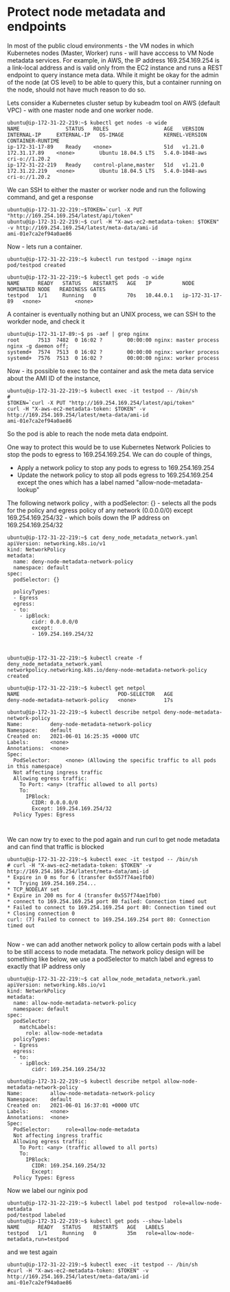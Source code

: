 # Protect node metadata and endpoints

In most of the public cloud environments - the VM nodes in which Kubernetes nodes (Master, Worker) runs - will have acccess to VM Node metadata services. For example, in AWS, the IP address 169.254.169.254 is a link-local address and is valid only from the EC2 instance and runs a REST endpoint to query instance meta data. While it might be okay for the admin of the node (at OS level) to be able to query this, but a container running on the node, should not have much reason to do so. 

Lets consider a Kubernetes cluster setup by kubeadm tool on AWS (default VPC) - with one master node and one worker node.

```
ubuntu@ip-172-31-22-219:~$ kubectl get nodes -o wide
NAME               STATUS   ROLES                  AGE   VERSION   INTERNAL-IP     EXTERNAL-IP   OS-IMAGE             KERNEL-VERSION   CONTAINER-RUNTIME
ip-172-31-17-89    Ready    <none>                 51d   v1.21.0   172.31.17.89    <none>        Ubuntu 18.04.5 LTS   5.4.0-1048-aws   cri-o://1.20.2
ip-172-31-22-219   Ready    control-plane,master   51d   v1.21.0   172.31.22.219   <none>        Ubuntu 18.04.5 LTS   5.4.0-1048-aws   cri-o://1.20.2

```
We can SSH to either the master or worker node and run the following command, and get a response

```
ubuntu@ip-172-31-22-219:~$TOKEN=`curl -X PUT "http://169.254.169.254/latest/api/token"
ubuntu@ip-172-31-22-219:~$ curl -H "X-aws-ec2-metadata-token: $TOKEN" -v http://169.254.169.254/latest/meta-data/ami-id
ami-01e7ca2ef94a0ae86
```
Now - lets run a container. 

```
ubuntu@ip-172-31-22-219:~$ kubectl run testpod --image nginx
pod/testpod created

ubuntu@ip-172-31-22-219:~$ kubectl get pods -o wide
NAME      READY   STATUS    RESTARTS   AGE   IP          NODE              NOMINATED NODE   READINESS GATES
testpod   1/1     Running   0          70s   10.44.0.1   ip-172-31-17-89   <none>           <none>

```
A container is eventually nothing but an UNIX process, we can SSH to the workder node, and check it

```
ubuntu@ip-172-31-17-89:~$ ps -aef | grep nginx
root      7513  7482  0 16:02 ?        00:00:00 nginx: master process nginx -g daemon off;
systemd+  7574  7513  0 16:02 ?        00:00:00 nginx: worker process
systemd+  7576  7513  0 16:02 ?        00:00:00 nginx: worker process

```
Now - its possible to exec to the container and ask the meta data service about the AMI ID of the instance,

```
ubuntu@ip-172-31-22-219:~$ kubectl exec -it testpod -- /bin/sh
# 
$TOKEN=`curl -X PUT "http://169.254.169.254/latest/api/token"
curl -H "X-aws-ec2-metadata-token: $TOKEN" -v http://169.254.169.254/latest/meta-data/ami-id
ami-01e7ca2ef94a0ae86

```
So the pod is able to reach the node meta data endpoint. 

One way to protect this would be to use Kubernetes Network Policies to stop the pods to egress to 169.254.169.254. We can do couple of things, 

- Apply a network policy to stop any pods to egress to 169.254.169.254
- Update the network policy to stop all pods egress to 169.254.169.254 except the ones which has a label named "allow-node-metadata-lookup" 

The following network policy , with a podSelector: {} - selects all the pods for the policy and egress policy of any network (0.0.0.0/0)  except 169.254.169.254/32 - which boils down the IP address on  169.254.169.254/32


```
ubuntu@ip-172-31-22-219:~$ cat deny_node_metadata_network.yaml
apiVersion: networking.k8s.io/v1
kind: NetworkPolicy
metadata:
  name: deny-node-metadata-network-policy
  namespace: default
spec:
  podSelector: {}

  policyTypes:
  - Egress
  egress:
  - to:
    - ipBlock:
        cidr: 0.0.0.0/0
        except:
        - 169.254.169.254/32

        
       
ubuntu@ip-172-31-22-219:~$ kubectl create -f deny_node_metadata_network.yaml
networkpolicy.networking.k8s.io/deny-node-metadata-network-policy created

ubuntu@ip-172-31-22-219:~$ kubectl get netpol
NAME                                POD-SELECTOR   AGE
deny-node-metadata-network-policy   <none>         17s

ubuntu@ip-172-31-22-219:~$ kubectl describe netpol deny-node-metadata-network-policy
Name:         deny-node-metadata-network-policy
Namespace:    default
Created on:   2021-06-01 16:25:35 +0000 UTC
Labels:       <none>
Annotations:  <none>
Spec:
  PodSelector:     <none> (Allowing the specific traffic to all pods in this namespace)
  Not affecting ingress traffic
  Allowing egress traffic:
    To Port: <any> (traffic allowed to all ports)
    To:
      IPBlock:
        CIDR: 0.0.0.0/0
        Except: 169.254.169.254/32
  Policy Types: Egress
       
    
```

We can now try to exec to the pod again and run curl to get node metadata and can find that traffic is blocked

```
ubuntu@ip-172-31-22-219:~$ kubectl exec -it testpod -- /bin/sh
# curl -H "X-aws-ec2-metadata-token: $TOKEN" -v http://169.254.169.254/latest/meta-data/ami-id
* Expire in 0 ms for 6 (transfer 0x557f74ae1fb0)
*   Trying 169.254.169.254...
* TCP_NODELAY set
* Expire in 200 ms for 4 (transfer 0x557f74ae1fb0)
* connect to 169.254.169.254 port 80 failed: Connection timed out
* Failed to connect to 169.254.169.254 port 80: Connection timed out
* Closing connection 0
curl: (7) Failed to connect to 169.254.169.254 port 80: Connection timed out


```

Now - we can add another network policy to allow certain pods with a label to be still access to node metadata. The network policy design will be something like below, we use a podSelector to match label and egress to exactly that IP address only

```
ubuntu@ip-172-31-22-219:~$ cat allow_node_metadata_network.yaml
apiVersion: networking.k8s.io/v1
kind: NetworkPolicy
metadata:
  name: allow-node-metadata-network-policy
  namespace: default
spec:
  podSelector:
    matchLabels:
      role: allow-node-metadata
  policyTypes:
  - Egress
  egress:
  - to:
    - ipBlock:
        cidr: 169.254.169.254/32

ubuntu@ip-172-31-22-219:~$ kubectl describe netpol allow-node-metadata-network-policy
Name:         allow-node-metadata-network-policy
Namespace:    default
Created on:   2021-06-01 16:37:01 +0000 UTC
Labels:       <none>
Annotations:  <none>
Spec:
  PodSelector:     role=allow-node-metadata
  Not affecting ingress traffic
  Allowing egress traffic:
    To Port: <any> (traffic allowed to all ports)
    To:
      IPBlock:
        CIDR: 169.254.169.254/32
        Except:
  Policy Types: Egress

```

Now we label our nginix pod 

```
ubuntu@ip-172-31-22-219:~$ kubectl label pod testpod  role=allow-node-metadata
pod/testpod labeled
ubuntu@ip-172-31-22-219:~$ kubectl get pods --show-labels
NAME      READY   STATUS    RESTARTS   AGE   LABELS
testpod   1/1     Running   0          35m   role=allow-node-metadata,run=testpod

```
and we test again 

```
ubuntu@ip-172-31-22-219:~$ kubectl exec -it testpod -- /bin/sh
#curl -H "X-aws-ec2-metadata-token: $TOKEN" -v http://169.254.169.254/latest/meta-data/ami-id
ami-01e7ca2ef94a0ae86
```
